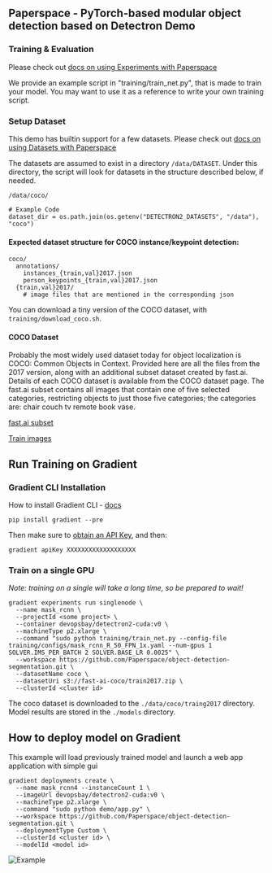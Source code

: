 
## Paperspace - PyTorch-based modular object detection based on Detectron Demo

### Training & Evaluation

Please check out [docs on using Experiments with Paperspace](https://docs.paperspace.com/gradient/experiments/using-experiments)


We provide an example script in "training/train_net.py", that is made to train your model.
You may want to use it as a reference to write your own training script.

### Setup Dataset

This demo has builtin support for a few datasets.
Please check out [docs on using Datasets with Paperspace](https://docs.paperspace.com/gradient/experiments/using-experiments/experiment-datasets)

The datasets are assumed to exist in a directory `/data/DATASET`.
Under this directory, the script will look for datasets in the structure described below, if needed.
```
/data/coco/
```
```
# Example Code 
dataset_dir = os.path.join(os.getenv("DETECTRON2_DATASETS", "/data"), "coco")
```
#### Expected dataset structure for COCO instance/keypoint detection:

```
coco/
  annotations/
    instances_{train,val}2017.json
    person_keypoints_{train,val}2017.json
  {train,val}2017/
    # image files that are mentioned in the corresponding json
```
You can download a tiny version of the COCO dataset, with `training/download_coco.sh`.

#### COCO Dataset
Probably the most widely used dataset today for object localization is COCO: Common Objects in Context. Provided here are all the files from the 2017 version, along with an additional subset dataset created by fast.ai. Details of each COCO dataset is available from the COCO dataset page. The fast.ai subset contains all images that contain one of five selected categories, restricting objects to just those five categories; the categories are: chair couch tv remote book vase.

[fast.ai subset](https://s3.amazonaws.com/fast-ai-coco/coco_sample.tgz)

[Train images](https://s3.amazonaws.com/fast-ai-coco/train2017.zip)

## Run Training on Gradient

### Gradient CLI Installation

How to install Gradient CLI - [docs](https://docs.paperspace.com/gradient/get-started/install-the-cli)

```
pip install gradient --pre
```
Then make sure to [obtain an API Key](https://docs.paperspace.com/gradient/get-started/install-the-cli#obtaining-an-api-key), and then:
```
gradient apiKey XXXXXXXXXXXXXXXXXXX
```

### Train on a single GPU

_Note: training on a single will take a long time, so be prepared to wait!_

```
gradient experiments run singlenode \
  --name mask_rcnn \
  --projectId <some project> \
  --container devopsbay/detectron2-cuda:v0 \
  --machineType p2.xlarge \
  --command "sudo python training/train_net.py --config-file training/configs/mask_rcnn_R_50_FPN_1x.yaml --num-gpus 1 SOLVER.IMS_PER_BATCH 2 SOLVER.BASE_LR 0.0025" \
  --workspace https://github.com/Paperspace/object-detection-segmentation.git \
  --datasetName coco \
  --datasetUri s3://fast-ai-coco/train2017.zip \
  --clusterId <cluster id>
```
The coco dataset is downloaded to the `./data/coco/traing2017` directory.
Model results are stored in the `./models` directory.

## How to deploy model on Gradient

This example will load previously trained model and launch a web app application with simple gui 

```
gradient deployments create \
  --name mask_rcnn4 --instanceCount 1 \
  --imageUrl devopsbay/detectron2-cuda:v0 \
  --machineType p2.xlarge \
  --command "sudo python demo/app.py" \
  --workspace https://github.com/Paperspace/object-detection-segmentation.git \               
  --deploymentType Custom \
  --clusterId <cluster id> \
  --modelId <model id>
```
![Example](demo/samples/detect.jpeg?raw=true "Example Object Detection")